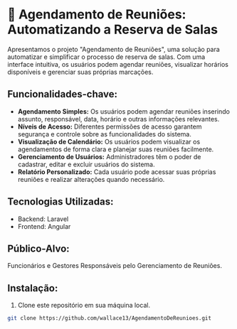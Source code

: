 # 💼 Agendamento de Reuniões: Automatizando a Reserva de Salas 

Apresentamos o projeto "Agendamento de Reuniões", uma solução para automatizar e simplificar o processo de reserva de salas. Com uma interface intuitiva, os usuários podem agendar reuniões, visualizar horários disponíveis e gerenciar suas próprias marcações.

## Funcionalidades-chave:

- **Agendamento Simples:** Os usuários podem agendar reuniões inserindo assunto, responsável, data, horário e outras informações relevantes.
- **Níveis de Acesso:** Diferentes permissões de acesso garantem segurança e controle sobre as funcionalidades do sistema.
- **Visualização de Calendário:** Os usuários podem visualizar os agendamentos de forma clara e planejar suas reuniões facilmente.
- **Gerenciamento de Usuários:** Administradores têm o poder de cadastrar, editar e excluir usuários do sistema.
- **Relatório Personalizado:** Cada usuário pode acessar suas próprias reuniões e realizar alterações quando necessário.

## Tecnologias Utilizadas:

- Backend: Laravel
- Frontend: Angular

## Público-Alvo:

Funcionários e Gestores Responsáveis pelo Gerenciamento de Reuniões.

## Instalação:

1. Clone este repositório em sua máquina local.

```bash
git clone https://github.com/wallace13/AgendamentoDeReunioes.git


